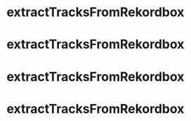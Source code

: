 # extractTracksFromRekordbox
# extractTracksFromRekordbox
# extractTracksFromRekordbox
# extractTracksFromRekordbox
